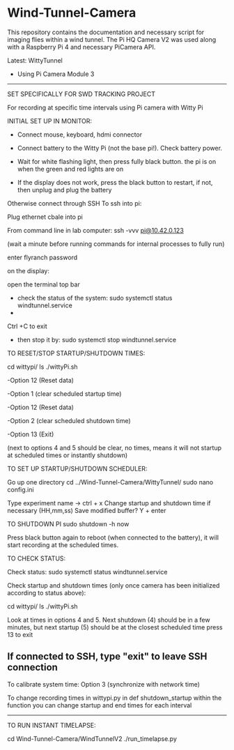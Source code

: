 # Wind-Tunnel-Camera
This repository contains the documentation and necessary script for imaging flies within a wind tunnel. The Pi HQ Camera V2 was used along with a Raspberry Pi 4 and necessary PiCamera API.

Latest: WittyTunnel
- Using Pi Camera Module 3
****

SET SPECIFICALLY FOR SWD TRACKING PROJECT

For recording at specific time intervals using Pi camera with Witty Pi

INITIAL SET UP IN MONITOR:

- Connect mouse, keyboard, hdmi connector
  
- Connect battery to the Witty Pi (not the base pi!). Check battery power.
  
- Wait for white flashing light, then press fully black button. the pi is on when the green and red lights are on
  
- If the display does not work, press the black button to restart, if not, then unplug and plug the battery

Otherwise connect through SSH 
To ssh into pi: 

Plug ethernet cbale into pi

From command line in lab computer:
ssh -vvv pi@10.42.0.123

(wait a minute before running commands for internal processes to fully run)

enter flyranch password

on the display:

open the terminal top bar
- check the status of the system: sudo systemctl status windtunnel.service
- 
Ctrl +C to exit
- then stop it by: sudo systemctl stop windtunnel.service

TO RESET/STOP STARTUP/SHUTDOWN TIMES: 

cd wittypi/
ls
./wittyPi.sh

-Option 12 (Reset data)

-Option 1 (clear scheduled startup time)

-Option 12 (Reset data)

-Option 2 (clear scheduled shutdown time)

-Option 13 (Exit)

(next to options 4 and 5 should be clear, no times, means it will not startup at scheduled times or instantly shutdown)

TO SET UP STARTUP/SHUTDOWN SCHEDULER:

Go up one directory
cd ../Wind-Tunnel-Camera/WittyTunnel/
sudo nano config.ini

Type experiment name -> ctrl + x 
Change startup and shutdown time if necessary (HH,mm,ss)
Save modified buffer? Y + enter

TO SHUTDOWN PI
sudo shutdown -h now

Press black button again to reboot (when connected to the battery), it will start recording at the scheduled times. 

TO CHECK STATUS:

Check status: sudo systemctl status windtunnel.service

Check startup and shutdown times (only once camera has been initialized according to status above):

cd wittypi/
ls
./wittyPi.sh

Look at times in options 4 and 5. Next shutdown (4) should be in a few minutes, but next startup (5) should be at the closest scheduled time
press 13 to exit

If connected to SSH, type "exit" to leave SSH connection
-----

To calibrate system time:
Option 3 (synchronize with network time)

To change recording times
in wittypi.py
in def shutdown_startup
within the function you can change startup and end times for each interval

***** 	
TO RUN INSTANT TIMELAPSE:

cd Wind-Tunnel-Camera/WindTunnelV2
./run_timelapse.py




